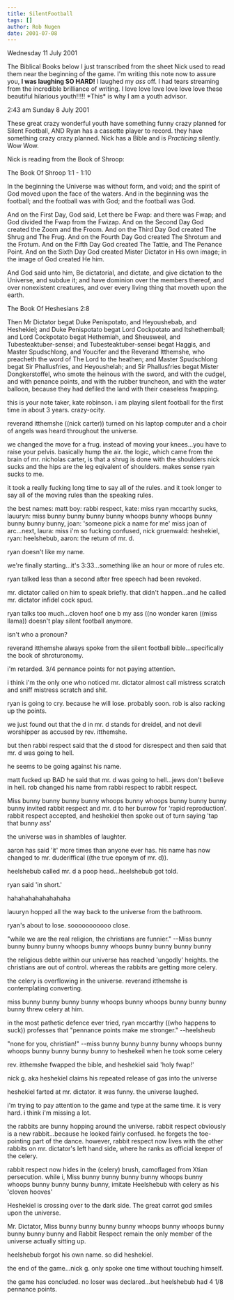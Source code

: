 ```yaml
---
title: SilentFootball
tags: []
author: Rob Nugen
date: 2001-07-08
---
```


<p class=note>Wednesday 11 July 2001</p>

<p class=note>The Biblical Books below I just transcribed from the
sheet Nick used to read them near the beginning of the game.  I'm
writing this note now to assure you, <b>I was laughing SO HARD!</b> I
laughed my <em>ass</em> off.  I had tears streaming from the
incredible brilliance of writing.  I love love love love love love
these beautiful hilarious youth!!!!!  *This* is why I am a youth
advisor.</p>

<p class=date>2:43 am Sunday 8 July 2001</p>

<p>These great crazy wonderful youth have something funny crazy
planned for Silent Football, AND Ryan has a cassette player to record.
they have something crazy crazy planned.  Nick has a Bible and is
<em>Practicing</em> silently. Wow Wow.</p>

<p>Nick is reading from the Book of Shroop:</p>

<p class=message>The Book Of Shroop 1:1 - 1:10</p>

<p class=message>In the beginning the Universe was without form, and
void; and the spirit of God moved upon the face of the waters.  And in
the beginning was the football; and the football was with God; and the
football was God.</p>

<p class=message>And on the First Day, God said, Let there be Fwap:
and there was Fwap; and God divided the Fwap from the Fwizap. And on
the Second Day God created the Zoom and the Froom. And on the Third
Day God created The Shrug and The Frug.  And on the Fourth Day God
created The Shrotum and the Frotum.  And on the Fifth Day God created
The Tattle, and The Penance Point.  And on the Sixth Day God created
Mister Dictator in His own image; in the image of God created He
him.</p>

<p class=message>And God said unto him, Be dictatorial, and dictate,
and give dictation to the Universe, and subdue it; and have dominion
over the members thereof, and over nonexistent creatures, and over
every living thing that moveth upon the earth.</p>

<p class=message>The Book Of Heshesians 2:8</p>

<p class=message>Then Mr Dictator begat Duke Penispotato, and
Heyoushebab, and Heshekiel; and Duke Penispotato begat Lord Cockpotato
and Itshethemball; and Lord Cockpotato begat Hethemiah, and Sheusweel,
and Tubesteaktuber-sensei; and Tubesteaktuber-sensei begat Haggis, and
Master Spudschlong, and Youcifer and the Reverand Itthemshe, who
preacheth the word of The Lord to the heathen; and Master Spudschlong
begat Sir Phallusfries, and Heyoushelah; and Sir Phallusfries begat
Mister Dongkerstoffel, who smote the heinous with the sword, and with
the cudgel, and with penance points, and with the rubber truncheon,
and with the water balloon, because they had defiled the land with
their ceaseless fwapping.</p>

<p>this is your note taker, kate robinson. i am playing silent
football for the first time in about 3 years. crazy-ocity.</p>

<p>reverand itthemshe ((nick carter)) turned on his laptop computer and a
choir of angels was heard throughout the universe.</p>

<p>we changed the move for a frug. instead of moving your knees...you
have to raise your pelvis. basically hump the air. the logic, which
came from the brain of mr. nicholas carter, is that a shrug is done
with the shoulders nick sucks and the hips are the leg eqivalent of
shoulders. makes sense ryan sucks to me.</p>

<p>it took a really fucking long time to say all of the rules. and it
took longer to say all of the moving rules than the speaking rules.</p>

<p>the best names: matt boy: rabbi respect, kate: miss ryan mccarthy
sucks, lauuryn: miss bunny bunny bunny bunny whoops bunny whoops bunny
bunny bunny bunny, joan: 'someone pick a name for me' miss joan of
arc...next, laura: miss i'm so fucking confused, nick gruenwald:
heshekiel, ryan: heelshebub, aaron: the return of mr. d.</p>

<p>ryan doesn't like  my name.</p>

<p>we're finally starting...it's 3:33...something like an hour or more of
rules etc.</p>

<p>ryan talked less than a second after free speech had been revoked.</p>

<p>mr. dictator called on him to speak briefly. that didn't
happen...and he called mr. dictator infidel cock spud.</p>

<p>ryan talks too much...cloven hoof one b my ass ((no wonder karen
((miss llama)) doesn't play silent football anymore.</p>

<p>isn't who a pronoun?</p>

<p>reverand itthemshe always spoke from the silent football
bible...specifically the book of shroturonomy.</p>

<p>i'm retarded.  3/4 pennance points for not paying attention.</p>

<p>i think i'm the only one who noticed mr. dictator almost call
mistress scratch and sniff mistress scratch and shit.</p>

<p>ryan is going to cry. because he will lose. probably soon.  rob is
also racking up the points.</p>

<p>we just found out that the d in mr. d stands for dreidel, and not
devil worshipper as accused by rev. itthemshe.</p>

<p>but then rabbi respect said that the d stood for disrespect and
then said that mr. d was going to hell.</p>

<p>he seems to be going against his name.</p>

<p>matt fucked up BAD he said that mr. d was going to hell...jews
don't believe in hell. rob changed his name from rabbi respect to
rabbit respect.</p>

<p>Miss bunny bunny bunny bunny whoops bunny whoops bunny bunny bunny
bunny invited rabbit respect and mr. d to her burrow for 'rapid
reproduction'. rabbit respect accepted, and heshekiel then spoke out
of turn saying 'tap that bunny ass'</p>

<p>the universe was in shambles of laughter.</p>

<p>aaron has said 'it' more times than anyone ever has. his name has
now changed to mr. duderiffical ((the true eponym of mr. d)).</p>

<p>heelshebub called mr. d a poop head...heelshebub got told.</p>

<p>ryan said 'in short.'</p>

<p>hahahahahahahahaha</p>

<p>lauuryn hopped all the way back to the universe from the bathroom.</p>

<p>ryan's about to lose. sooooooooooo close.</p>

<p>"while we are the real religion, the christians are funnier."
--Miss bunny bunny bunny bunny whoops bunny whoops bunny bunny bunny
bunny</p>

<p>the religious debte within our universe has reached 'ungodly'
heights. the christians are out of control. whereas the rabbits are
getting more celery.</p>

<p>the celery is overflowing in the universe. reverand itthemshe is
contemplating converting.</p>

<p>miss bunny bunny bunny bunny whoops bunny whoops bunny bunny bunny
bunny threw celery at him.</p>

<p>in the most pathetic defence ever tried, ryan mccarthy ((who
happens to suck)) professes that "pennance points make me stronger."
--heelsheub</p>

<p>"none for you, christian!" --miss bunny bunny bunny bunny whoops
bunny whoops bunny bunny bunny bunny to heshekeil when he took some
celery</p>

<p>rev. itthemshe fwapped the bible, and heshekiel said 'holy fwap!'</p>

<p>nick g. aka heshekiel claims his repeated release of gas into the
universe</p>

<p>heshekiel farted at mr. dictator. it was funny. the universe laughed.</p>

<p>i'm trying to pay attention to the game and type at the same
time. it is very hard. i think i'm missing a lot.</p>

<p>the rabbits are bunny hopping around the universe. rabbit respect
obviously is a new rabbit...because he looked fairly confused.  he
forgets the toe-pointing part of the dance.  however, rabbit respect
now lives with the other rabbits on mr. dictator's left hand side,
where he ranks as official keeper of the celery.</p>

<p>rabbit respect now hides in the (celery) brush, camoflaged from
Xtian persecution.  while i, Miss bunny bunny bunny bunny whoops bunny
whoops bunny bunny bunny bunny, imitate Heelshebub with celery as his
'cloven hooves'</p>

<p>Heshekiel is crossing over to the dark side.  The great carrot god
smiles upon the universe.</p>

<p>Mr. Dictator, Miss bunny bunny bunny bunny whoops bunny whoops
bunny bunny bunny bunny and Rabbit Respect remain the only member of
the universe actually sitting up.</p>

<p>heelshebub forgot his own name. so did heshekiel.</p>

<p>the end of the game...nick g. only spoke one time without touching
himself.</p>

<p>the game has concluded. no loser was declared...but heelshebub had
4 1/8 pennance points.</p>
